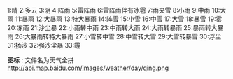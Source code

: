 
1:晴
2:多云
3:阴
4:阵雨
5:雷阵雨
6:雷阵雨伴有冰雹
7:雨夹雪
8:小雨
9:中雨
10:大雨
11:暴雨
12:大暴雨
13:特大暴雨
14:阵雪
15:小雪
16:中雪
17:大雪
18:暴雪
19:雾
20:冻雨
21:沙尘暴
22:小雨转中雨
23:中雨转大雨
24:大雨转暴雨
25:暴雨转大暴雨
26:大暴雨转特大暴雨
27:小雪转中雪
28:中雪转大雪
29:大雪转暴雪
30:浮尘
31:扬沙
32:强沙尘暴
33:霾

__图标__ : 文件名为天气全拼
http://api.map.baidu.com/images/weather/day/qing.png
